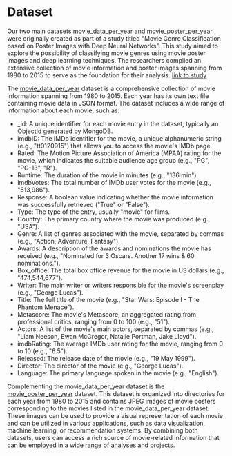 # Dataset

Our two main datasets [movie_data_per_year](https://github.com/KenjiTet/MA2-Kenji-Aymeric-Data-Viz/tree/main/Dataset/movie_data_per_year) and [movie_poster_per_year](https://github.com/KenjiTet/MA2-Kenji-Aymeric-Data-Viz/tree/main/Dataset/movie_poster_per_year) were originally created as part of a study titled "Movie Genre Classification based on Poster Images with Deep Neural Networks". This study aimed to explore the possibility of classifying movie genres using movie poster images and deep learning techniques. The researchers compiled an extensive collection of movie information and poster images spanning from 1980 to 2015 to serve as the foundation for their analysis. [link to study](http://mmcv.csie.ncku.edu.tw/~wtchu/projects/MoviePoster/index.html)

The [movie_data_per_year](https://github.com/KenjiTet/MA2-Kenji-Aymeric-Data-Viz/tree/main/Dataset/movie_data_per_year) dataset is a comprehensive collection of movie information spanning from 1980 to 2015. Each year has its own text file containing movie data in JSON format. 
The dataset includes a wide range of information about each movie, such as:

  - _id: A unique identifier for each movie entry in the dataset, typically an ObjectId generated by MongoDB.
  - imdbID: The IMDb identifier for the movie, a unique alphanumeric string (e.g., "tt0120915") that allows you to access the movie's IMDb page.
  - Rated: The Motion Picture Association of America (MPAA) rating for the movie, which indicates the suitable audience age group (e.g., "PG", "PG-13", "R").
  - Runtime: The duration of the movie in minutes (e.g., "136 min").
  - imdbVotes: The total number of IMDb user votes for the movie (e.g., "513,986").
  - Response: A boolean value indicating whether the movie information was successfully retrieved ("True" or "False").
  - Type: The type of the entry, usually "movie" for films.
  - Country: The primary country where the movie was produced (e.g., "USA").
  - Genre: A list of genres associated with the movie, separated by commas (e.g., "Action, Adventure, Fantasy").
  - Awards: A description of the awards and nominations the movie has received (e.g., "Nominated for 3 Oscars. Another 17 wins & 60 nominations.").
  - Box_office: The total box office revenue for the movie in US dollars (e.g., "474,544,677").
  - Writer: The main writer or writers responsible for the movie's screenplay (e.g., "George Lucas").
  - Title: The full title of the movie (e.g., "Star Wars: Episode I - The Phantom Menace").
  - Metascore: The movie's Metascore, an aggregated rating from professional critics, ranging from 0 to 100 (e.g., "51").
  - Actors: A list of the movie's main actors, separated by commas (e.g., "Liam Neeson, Ewan McGregor, Natalie Portman, Jake Lloyd").
  - imdbRating: The average IMDb user rating for the movie, ranging from 0 to 10 (e.g., "6.5").
  - Released: The release date of the movie (e.g., "19 May 1999").
  - Director: The director of the movie (e.g., "George Lucas").
  - Language: The primary language spoken in the movie (e.g., "English").

Complementing the movie_data_per_year dataset is the [movie_poster_per_year](https://github.com/KenjiTet/MA2-Kenji-Aymeric-Data-Viz/tree/main/Dataset/movie_poster_per_year) dataset. This dataset is organized into directories for each year from 1980 to 2015 and contains JPEG images of movie posters corresponding to the movies listed in the movie_data_per_year dataset. These images can be used to provide a visual representation of each movie and can be utilized in various applications, such as data visualization, machine learning, or recommendation systems. By combining both datasets, users can access a rich source of movie-related information that can be employed in a wide range of analyses and projects.

